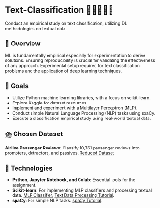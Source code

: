 # Text-Classification 🍯🪸🎿🧶🐛
Conduct an empirical study on text classification, utilizing DL methodologies on textual data.

## 🎫 Overview
ML is fundamentally empirical especially for experimentation to derive solutions. Ensuring reproducibility is crucial for validating the effectiveness of any approach. Experimental setup required for text classification problems and the application of deep learning techniques.

## 🍇 Goals
- Utilize Python machine learning libraries, with a focus on scikit-learn.
- Explore Kaggle for dataset resources.
- Implement and experiment with a Multilayer Perceptron (MLP).
- Conduct simple Natural Language Processing (NLP) tasks using spaCy.
- Execute a classification empirical study using real-world textual data.

## ⛈️ Chosen Dataset
**Airline Passenger Reviews**: Classify 10,761 passenger reviews into promoters, detractors, and passives. [Reduced Dataset](https://www.kaggle.com/datasets/malharkhatu/airline-passenger-reviews/data)

## 🍱 Technologies
- **Python, Jupyter Notebook, and Colab**: Essential tools for the assignment.
- **Scikit-learn**: For implementing MLP classifiers and processing textual data. [MLP Classifier](https://scikit-learn.org/stable/modules/generated/sklearn.neural_network.MLPClassifier.html), [Text Data Processing Tutorial](https://scikit-learn.org/stable/tutorial/text_analytics/working_with_text_data.html).
- **spaCy**: For simple NLP tasks. [spaCy Tutorial](https://spacy.io/usage/linguistic-features).
